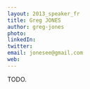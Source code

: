 ```yaml
---
layout: 2013_speaker_fr
title: Greg JONES
author: greg-jones
photo:
linkedIn:
twitter:
email: jonesee@gmail.com
web:
---
```


TODO.